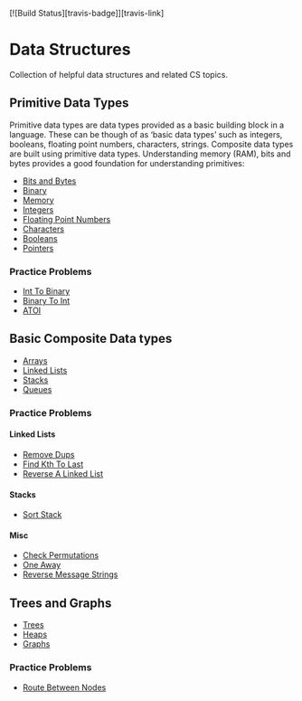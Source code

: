 [![Build Status][travis-badge]][travis-link]
# Data Structures
Collection of helpful data structures and related CS topics.

## Primitive Data Types
Primitive data types are data types provided as a basic building block in a language. These can be though of as ‘basic data types’ such as integers, booleans, floating point numbers, characters, strings.  Composite data types are built using primitive data types. Understanding memory (RAM), bits and bytes provides a good foundation for understanding primitives:
- [Bits and Bytes](./data_structures/primitives/bits-bytes-binary-memory.md#bits-and-bytes)
- [Binary](./data_structures/primitives/bits-bytes-binary-memory.md#binary)
- [Memory](./data_structures/primitives/bits-bytes-binary-memory.md#memory)
- [Integers](./data_structures/primitives/primitives.md#integers)
- [Floating Point Numbers](./data_structures/primitives/primitives.md#floating-point-numbers)
- [Characters](./data_structures/primitives/primitives.md#characters)
- [Booleans](./data_structures/primitives/primitives.md#booleans)
- [Pointers](./data_structures/primitives/primitives.md#pointers)

### Practice Problems
- [Int To Binary](./practice_problems/primitives/practice_problems.md#int-to-binary)
- [Binary To Int](./practice_problems/primitives/practice_problems.md#binary-to-int)
- [ATOI](./practice_problems/primitives/practice_problems.md#atoi)

## Basic Composite Data types
- [Arrays](./data_structures/basic_composites/array.md)
- [Linked Lists](./data_structures/basic_composites/linked_lists/linked_list.md)
- [Stacks](./data_structures/basic_composites/stacks/stack.md)
- [Queues](./data_structures/basic_composites/queues/queues.md)

### Practice Problems
#### Linked Lists
- [Remove Dups](./practice_problems/linked_lists/practice_problems.md#remove_dups)
- [Find Kth To Last](./practice_problems/linked_lists/practice_problems.md#find-kth-to-last)
- [Reverse A Linked List](./practice_problems/linked_lists/practice_problems.md#reverse-a-linked-list)

#### Stacks
- [Sort Stack](./practice_problems/stacks/practice_problems.md#sort-stack)

#### Misc
- [Check Permutations](./practice_problems/misc/practice_problems.md#check-permutations)
- [One Away](./practice_problems/misc/practice_problems.md#one-away)
- [Reverse Message Strings](./practice_problems/misc/practice_problems.md#reverse-message-strings)

## Trees and Graphs
- [Trees](./data_structures/basic_composites/trees/trees.md)
- [Heaps](./data_structures/basic_composites/trees/trees.md#binary-heap)
- [Graphs](./data_structures/basic_composites/graphs/graphs.md)

### Practice Problems
- [Route Between Nodes](./practice_problems/graphs/practice_problems.md#route-between-nodes)
